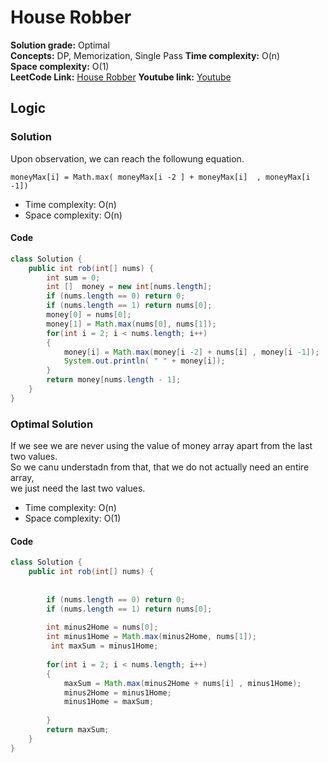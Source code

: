 # House Robber

**Solution grade:** Optimal  
**Concepts:** DP, Memorization, Single Pass
**Time complexity:** O(n)  
**Space complexity:** O(1)  
**LeetCode Link:** [House Robber](https://leetcode.com/problems/house-robber)
**Youtube link:** [Youtube](https://www.youtube.com/watch?v=AzER0wuL0QY)

## Logic




### Solution 
Upon observation, we can reach the followung equation. 
```
moneyMax[i] = Math.max( moneyMax[i -2 ] + moneyMax[i]  , moneyMax[i -1])

```

- Time complexity: O(n)
- Space complexity: O(n)


#### Code

```java
class Solution {
    public int rob(int[] nums) {
        int sum = 0;
        int []  money = new int[nums.length];
        if (nums.length == 0) return 0;
        if (nums.length == 1) return nums[0];
        money[0] = nums[0];
        money[1] = Math.max(nums[0], nums[1]);
        for(int i = 2; i < nums.length; i++)
        {
            money[i] = Math.max(money[i -2] + nums[i] , money[i -1]);
            System.out.println( " " + money[i]);
        }
        return money[nums.length - 1];
    }
}
```


### Optimal Solution 
If we see we are never using the value of money array apart from the last two values.<br>
So we canu understadn from that, that we do not actually need an entire array, <br>
we just need the last two values.

- Time complexity: O(n)
- Space complexity: O(1)


#### Code

```java
class Solution {
    public int rob(int[] nums) {
       
     
        if (nums.length == 0) return 0;
        if (nums.length == 1) return nums[0];
        
        int minus2Home = nums[0];
        int minus1Home = Math.max(minus2Home, nums[1]);
         int maxSum = minus1Home;
    
        for(int i = 2; i < nums.length; i++)
        {
            maxSum = Math.max(minus2Home + nums[i] , minus1Home);
            minus2Home = minus1Home;
            minus1Home = maxSum;
            
        }
        return maxSum;
    }
}


```
